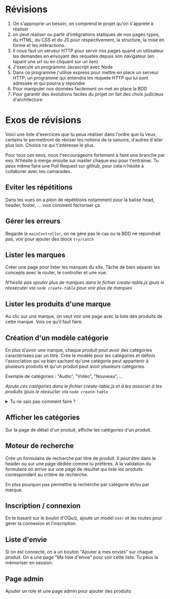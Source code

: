 # Révisions

1. On s'approprie un besoin, on comprend le projet qu'on s'apprete à réaliser
2. on peut réaliser ou partir d'intégrations statiques de nos pages types, du HTML, du CSS et du JS pour respectivement, la structure, la mise en forme et les intéractions.
3. Il nous faut un serveur HTTP pour servir nos pages quand un utilisateur les demandes en envoyant des requetes depuis son navigateur (en tapant une url ou en cliquant sur un lien)
4. J'execute un programme Javascript avec Node
5. Dans ce programme j'utilise express pour mettre en place un serveur HTTP, un programme qui entendra les requete HTTP qui lui sont adressée et qui pourra y répondre
6. Pour manipuler nos données facilement on met en place la BDD
7. Pour garantir des évolutions faciles du projet on fait des choix judicieux d'architecture

# Exos de révisions

Voici une liste d'exercices que tu peux réaliser dans l'ordre que tu veux, certains te permettront de réviser les notions de la saisons, d'autres d'aller plus loin. Choisis ce qui t'intéresse le plus.

Pour tous ces exos, nous t'encourageons fortement à faire une branche par exo. N'hésite à merge ensuite sur master chaque exo pour t'entraîner. Tu peux même faire une Pull Request sur github, pour cela n'hésite à collaborer avec tes camarades.

## Eviter les répétitions

Dans les vues on a plein de répétitions notamment pour la balise head, header, footer, ... vois comment factoriser ça.

## Gérer les erreurs

Regarde le `mainController`, on ne gère pas le cas ou la BDD ne répondrait pas, voir pour ajouter des block `try/catch`

## Lister les marques

Créer une page pour lister les marques du site. Tâche de bien séparer les concepts avec le router, le controller et une vue.

_N'hésite pas ajouter plus de marques dans le fichier create-table.js (puis le réexécuter via `node create-table` pour voir plus de marques_

## Lister les produits d'une marque

Au clic sur une marque, on veut voir une page avec la liste des produits de cette marque. Vois ce qu'il faut faire.

## Création d'un modèle catégorie

En plus d'avoir une marque, chaque produit peut avoir des catégories caractérisées par un titre. Crée le modèle pour les catégories et définis l'association qui va bien sachant qu'une catégorie peut appartenir à plusieurs produits et qu'un produit peut avoir plusieurs catégories. 

Exemple de catégories : "Audio", "Vidéo", "Nouveau", ...

_Ajoute ces catégories dans le fichier create-table.js et à les associer à tes produits (puis le réexucter via `node create-table`_

<details>
  <summary>Tu ne sais pas comment faire ?</summary>
  
  Va voir la doc, [par exemple ici](https://sequelize.org/docs/v6/core-concepts/assocs/#foobelongstomanybar--through-baz-) 
</details>

## Afficher les catégories

Sur la page de détail d'un produit, affiche les catégories d'un produit.

## Moteur de recherche 

Crée un formulaire de recherche par titre de produit. Il peut être dans le header ou sur une page dédiée comme tu préfères. A la validation du formulaire on arrive sur une page de résultat qui liste les produits correspondant au critère de recherche.

En plus pourquoi pas permettre la recherche par catégorie et/ou par marque.

## Inscription / connexion

En te basant sur le boulot d'OQuiz, ajoute un model `User` et les routes pour gérer la connexion et l'inscription

## Liste d'envie

Si on est connecté, on a un bouton "Ajouter à mes envies" sur chaque produit. On a une page "Ma liste d'envie" pour voir cette liste. Tu peux la mémoriser en session.

## Page admin

Ajouter un role et une page admin pour ajouter des produits
